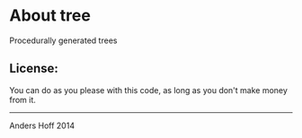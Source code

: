 About tree
=============

Procedurally generated trees


License:
--------
You can do as you please with this code, as long as you don't make money from
it.


----
Anders Hoff 2014

